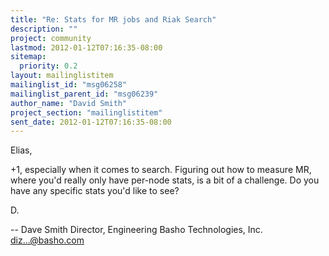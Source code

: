 ```yaml
---
title: "Re: Stats for MR jobs and Riak Search"
description: ""
project: community
lastmod: 2012-01-12T07:16:35-08:00
sitemap:
  priority: 0.2
layout: mailinglistitem
mailinglist_id: "msg06258"
mailinglist_parent_id: "msg06239"
author_name: "David Smith"
project_section: "mailinglistitem"
sent_date: 2012-01-12T07:16:35-08:00
---
```



Elias,

+1, especially when it comes to search. Figuring out how to measure
MR, where you'd really only have per-node stats, is a bit of a
challenge. Do you have any specific stats you'd like to see?

D.

-- 
Dave Smith
Director, Engineering
Basho Technologies, Inc.
diz...@basho.com

